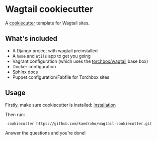 Wagtail cookiecutter
====================

A [cookiecutter](https://github.com/audreyr/cookiecutter) template for Wagtail sites.


What's included
---------------

 - A Django project with wagtail preinstalled
 - A ``home`` and ``utils`` app to get you going
 - Vagrant configuration (which uses the [torchbox/wagtail](https://github.com/torchbox/vagrant-wagtail-base) base box)
 - Docker configuration
 - Sphinx docs
 - Puppet configuration/Fabfile for Torchbox sites
 

Usage
-----

Firstly, make sure cookiecutter is installed: [Installation](http://cookiecutter.readthedocs.org/en/latest/installation.html)

Then run:

     cookiecutter https://github.com/kaedroho/wagtail-cookiecutter.git


Answer the questions and you're done!
